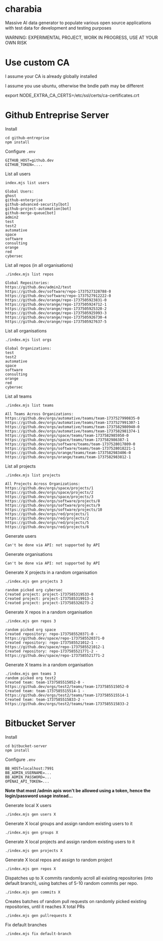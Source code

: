 # charabia

Massive AI data generator to populate various open source applications with test data for development and testing purposes

WARNING: EXPERIMENTAL PROJECT, WORK IN PROGRESS, USE AT YOUR OWN RISK

# Use custom CA

I assume your CA is already globally installed

I assume you use ubuntu, otherwise the bndle path may be different

export NODE_EXTRA_CA_CERTS=/etc/ssl/certs/ca-certificates.crt

# Github Entreprise Server

Install

```
cd github-entreprise
npm install
```

Configure `.env`

```
GITHUB_HOST=github.dev
GITHUB_TOKEN=....

```

List all users

```
index.mjs list users

Global Users:
ghost
github-enterprise
github-advanced-security[bot]
github-project-automation[bot]
github-merge-queue[bot]
admin2
test
test2
automative
space
software
consulting
orange
red
cybersec
```

List all repos (in all organisations)

```
./index.mjs list repos

Global Repositories:
https://github.dev/admin2/test
https://github.dev/software/repo-1737527328788-0
https://github.dev/software/repo-1737527912222-0
https://github.dev/orange/repo-1737505923831-0
https://github.dev/orange/repo-1737505924712-1
https://github.dev/orange/repo-1737505925320-2
https://github.dev/orange/repo-1737505925993-3
https://github.dev/orange/repo-1737505926730-4
https://github.dev/orange/repo-1737505927637-5

```

List all organisations

```
./index.mjs list orgs

Global Organizations:
test
test2
automative
space
software
consulting
orange
red
cybersec
```

List all teams

```
./index.mjs list teams

All Teams Across Organizations:
https://github.dev/orgs/automative/teams/team-1737527990835-0
https://github.dev/orgs/automative/teams/team-1737527991307-1
https://github.dev/orgs/automative/teams/team-1737582980940-0
https://github.dev/orgs/automative/teams/team-1737582981374-1
https://github.dev/orgs/space/teams/team-1737582985950-0
https://github.dev/orgs/space/teams/team-1737582986387-1
https://github.dev/orgs/software/teams/team-1737528017809-0
https://github.dev/orgs/software/teams/team-1737528018221-1
https://github.dev/orgs/orange/teams/team-1737582983406-0
https://github.dev/orgs/orange/teams/team-1737582983812-1

```

List all projects

```
./index.mjs list projects

All Projects Across Organizations:
https://github.dev/orgs/space/projects/1
https://github.dev/orgs/space/projects/2
https://github.dev/orgs/space/projects/3
https://github.dev/orgs/software/projects/8
https://github.dev/orgs/software/projects/9
https://github.dev/orgs/software/projects/10
https://github.dev/orgs/red/projects/1
https://github.dev/orgs/red/projects/2
https://github.dev/orgs/red/projects/5
https://github.dev/orgs/red/projects/6
```


Generate users

```
Can't be done via API: not supported by API
```

Generate organisations

```
Can't be done via API: not supported by API
```

Generate X projects in a random organisation

```
./index.mjs gen projects 3

random picked org cybersec
Created project: project-1737585319533-0
Created project: project-1737585319913-1
Created project: project-1737585320273-2
```

Generate X repos in a random organisation

```
./index.mjs gen repos 3

random picked org space
Created repository: repo-1737585520371-0 - https://github.dev/space/repo-1737585520371-0
Created repository: repo-1737585521012-1 - https://github.dev/space/repo-1737585521012-1
Created repository: repo-1737585521771-2 - https://github.dev/space/repo-1737585521771-2
```

Generate X teams in a random organisation

```
./index.mjs gen teams 3
random picked org test2
Created team: team-1737585515052-0 - https://github.dev/orgs/test2/teams/team-1737585515052-0
Created team: team-1737585515514-1 - https://github.dev/orgs/test2/teams/team-1737585515514-1
Created team: team-1737585515833-2 - https://github.dev/orgs/test2/teams/team-1737585515833-2
```



# Bitbucket Server

Install

```
cd bitbucket-server
npm install
```

Configure `.env`

```
BB_HOST=localhost:7991
BB_ADMIN_USERNAME=...
BB_ADMIN_PASSWORD=...
OPENAI_API_TOKEN=...

```

**Note that most /admin apis won't be allowed using a token, hence the login/password usage instead...**


Generate local X users

```
./index.mjs gen users X
```

Generate X local groups and assign random existing  users to it

```
./index.mjs gen groups X
```

Generate X local projects and assign random existing users to it

```
./index.mjs gen projects X
```

Generate X local repos and assign to random project

```
./index.mjs gen repos X
```

Dispatches up to X commits randomly acroll all existing repositories (into default branch), using batches of 5-10 random commits per repo.

```
./index.mjs gen commits X
```

Creates batches of random pull requests on randomly picked existing repositories, until it reaches X total PRs

```
./index.mjs gen pullrequests X
```

Fix default branches

```
./index.mjs fix default-branch
```
